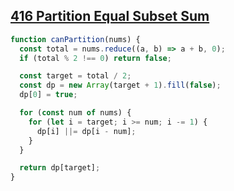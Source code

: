 ## [416 Partition Equal Subset Sum](https://leetcode.com/problems/partition-equal-subset-sum/description/)

<!-- notecardId: 1751894720692 -->

```js
function canPartition(nums) {
  const total = nums.reduce((a, b) => a + b, 0);
  if (total % 2 !== 0) return false;

  const target = total / 2;
  const dp = new Array(target + 1).fill(false);
  dp[0] = true;

  for (const num of nums) {
    for (let i = target; i >= num; i -= 1) {
      dp[i] ||= dp[i - num];
    }
  }

  return dp[target];
}
```
